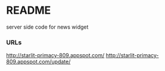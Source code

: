 # README #

server side code for news widget

### URLs ###

http://starlit-primacy-809.appspot.com/
http://starlit-primacy-809.appspot.com/update/